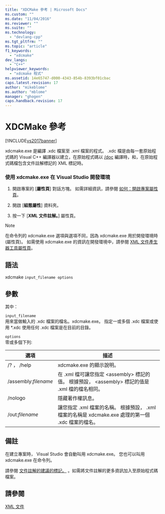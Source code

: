 ```yaml
---
title: "XDCMake 參考 | Microsoft Docs"
ms.custom: ""
ms.date: "11/04/2016"
ms.reviewer: ""
ms.suite: ""
ms.technology: 
  - "devlang-cpp"
ms.tgt_pltfrm: ""
ms.topic: "article"
f1_keywords: 
  - "xdcmake"
dev_langs: 
  - "C++"
helpviewer_keywords: 
  - "xdcmake 程式"
ms.assetid: 14e65747-d000-4343-854b-8393bf01cbac
caps.latest.revision: 17
author: "mikeblome"
ms.author: "mblome"
manager: "ghogen"
caps.handback.revision: 17
---
```

# XDCMake 參考
[!INCLUDE[vs2017banner](../assembler/inline/includes/vs2017banner.md)]

xdcmake.exe 是編譯 .xdc 檔案至 .xml 檔案的程式。  .xdc 檔是由每一套原始程式碼的 Visual C\+\+ 編譯器以建立，在原始程式碼以 [\/doc](../build/reference/doc-process-documentation-comments-c-cpp.md) 編譯時，和，在原始程式碼檔包含文件註解標記的 XML 標記時。  
  
### 使用 xdcmake.exe 在 Visual Studio 開發環境  
  
1.  開啟專案的 \[**屬性頁**\] 對話方塊。  如需詳細資訊，請參閱 [如何：開啟專案屬性頁](../misc/how-to-open-project-property-pages.md)。  
  
2.  開啟 \[**組態屬性**\] 資料夾。  
  
3.  按一下 \[**XML 文件註解。**\] 屬性頁。  
  
> [!NOTE]
>  在命令列的 xdcmake.exe 選項與選項不同，因為 xdcmake.exe 用於開發環境時 \(屬性頁\)。  如需使用 xdcmake.exe 的資訊在開發環境中，請參閱 [XML 文件產生器工具屬性頁](../ide/xml-document-generator-tool-property-pages.md)。  
  
## 語法  
 xdcmake `input_filename options`  
  
## 參數  
 其中：  
  
 `input_filename`  
 用來當做輸入的 .xdc 檔案的檔名。xdcmake.exe。  指定一或多個 .xdc 檔案或使用 \*.xdc 使用任何 .xdc 檔案是在目前的目錄。  
  
 `options`  
 零或多個下列:  
  
|選項|描述|  
|--------|--------|  
|\/? ， \/help|xdcmake.exe 的顯示說明。|  
|\/assembly:*filename*|在 .xml 檔可讓您指定 \<assembly\> 標記的值。  根據預設， \<assembly\> 標記的值是 .xml 檔的檔名相同。|  
|\/nologo|隱藏著作權訊息。|  
|\/out:*filename*|讓您指定 .xml 檔案的名稱。  根據預設， .xml 檔案的名稱是 xdcmake.exe 處理的第一個 .xdc 檔案的檔名。|  
  
## 備註  
 在建立專案時， Visual Studio 會自動叫用 xdcmake.exe。  您也可以叫用 xdcmake.exe 在命令列。  
  
 請參閱 [文件註解的建議的標記。](../ide/recommended-tags-for-documentation-comments-visual-cpp.md) 。如需將文件註解的更多資訊加入至原始程式碼檔案。  
  
## 請參閱  
 [XML 文件](../ide/xml-documentation-visual-cpp.md)